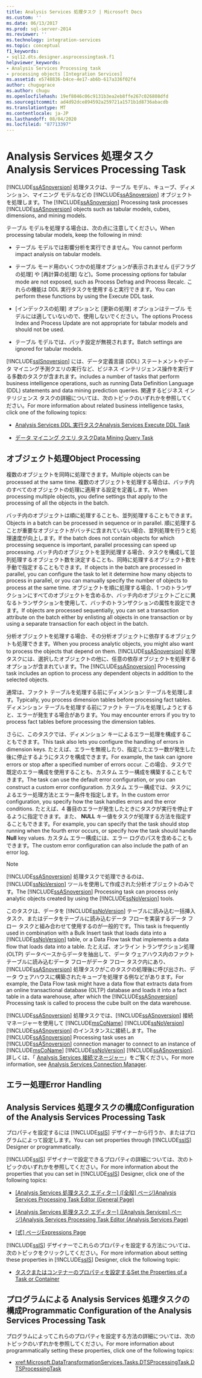 ```yaml
---
title: Analysis Services 処理タスク | Microsoft Docs
ms.custom: ''
ms.date: 06/13/2017
ms.prod: sql-server-2014
ms.reviewer: ''
ms.technology: integration-services
ms.topic: conceptual
f1_keywords:
- sql12.dts.designer.asprocessingtask.f1
helpviewer_keywords:
- Analysis Services Processing task
- processing objects [Integration Services]
ms.assetid: e5748836-b4ce-4e17-ab6b-617a336f02f4
author: chugugrace
ms.author: chugu
ms.openlocfilehash: 19ef8046c06c9131b3ea2eb8ffe267c026808dfd
ms.sourcegitcommit: ad4d92dce894592a259721a1571b1d8736abacdb
ms.translationtype: MT
ms.contentlocale: ja-JP
ms.lasthandoff: 08/04/2020
ms.locfileid: "87713397"
---
```

# <a name="analysis-services-processing-task"></a><span data-ttu-id="3e502-102">Analysis Services 処理タスク</span><span class="sxs-lookup"><span data-stu-id="3e502-102">Analysis Services Processing Task</span></span>
  <span data-ttu-id="3e502-103">[!INCLUDE[ssASnoversion](../../includes/ssasnoversion-md.md)] 処理タスクは、テーブル モデル、キューブ、ディメンション、マイニング モデルなどの [!INCLUDE[ssASnoversion](../../includes/ssasnoversion-md.md)] オブジェクトを処理します。</span><span class="sxs-lookup"><span data-stu-id="3e502-103">The [!INCLUDE[ssASnoversion](../../includes/ssasnoversion-md.md)] Processing task processes [!INCLUDE[ssASnoversion](../../includes/ssasnoversion-md.md)] objects such as tabular models, cubes, dimensions, and mining models.</span></span>  
  
 <span data-ttu-id="3e502-104">テーブル モデルを処理する場合は、次の点に注意してください。</span><span class="sxs-lookup"><span data-stu-id="3e502-104">When processing tabular models, keep the following in mind:</span></span>  
  
-   <span data-ttu-id="3e502-105">テーブル モデルでは影響分析を実行できません。</span><span class="sxs-lookup"><span data-stu-id="3e502-105">You cannot perform impact analysis on tabular models.</span></span>  
  
-   <span data-ttu-id="3e502-106">テーブル モード用のいくつかの処理オプションが表示されません ([デフラグの処理] や [再計算の処理] など)。</span><span class="sxs-lookup"><span data-stu-id="3e502-106">Some processing options for tabular mode are not exposed, such as Process Defrag and Process Recalc.</span></span> <span data-ttu-id="3e502-107">これらの機能は DDL 実行タスクを使用すると実行できます。</span><span class="sxs-lookup"><span data-stu-id="3e502-107">You can perform these functions by using the Execute DDL task.</span></span>  
  
-   <span data-ttu-id="3e502-108">[インデックスの処理] オプションと [更新の処理] オプションはテーブル モデルには適していないので、使用しないでください。</span><span class="sxs-lookup"><span data-stu-id="3e502-108">The options Process Index and Process Update are not appropriate for tabular models and should not be used.</span></span>  
  
-   <span data-ttu-id="3e502-109">テーブル モデルでは、バッチ設定が無視されます。</span><span class="sxs-lookup"><span data-stu-id="3e502-109">Batch settings are ignored for tabular models.</span></span>  
  
 [!INCLUDE[ssISnoversion](../../includes/ssisnoversion-md.md)] <span data-ttu-id="3e502-110">には、データ定義言語 (DDL) ステートメントやデータ マイニング予測クエリの実行など、ビジネス インテリジェンス操作を実行する多数のタスクが含まれます。</span><span class="sxs-lookup"><span data-stu-id="3e502-110">includes a number of tasks that perform business intelligence operations, such as running Data Definition Language (DDL) statements and data mining prediction queries.</span></span> <span data-ttu-id="3e502-111">関連するビジネス インテリジェンス タスクの詳細については、次のトピックのいずれかを参照してください。</span><span class="sxs-lookup"><span data-stu-id="3e502-111">For more information about related business intelligence tasks, click one of the following topics:</span></span>  
  
-   [<span data-ttu-id="3e502-112">Analysis Services DDL 実行タスク</span><span class="sxs-lookup"><span data-stu-id="3e502-112">Analysis Services Execute DDL Task</span></span>](analysis-services-execute-ddl-task.md)  
  
-   [<span data-ttu-id="3e502-113">データ マイニング クエリ タスク</span><span class="sxs-lookup"><span data-stu-id="3e502-113">Data Mining Query Task</span></span>](data-mining-query-task.md)  
  
## <a name="object-processing"></a><span data-ttu-id="3e502-114">オブジェクト処理</span><span class="sxs-lookup"><span data-stu-id="3e502-114">Object Processing</span></span>  
 <span data-ttu-id="3e502-115">複数のオブジェクトを同時に処理できます。</span><span class="sxs-lookup"><span data-stu-id="3e502-115">Multiple objects can be processed at the same time.</span></span> <span data-ttu-id="3e502-116">複数のオブジェクトを処理する場合は、バッチ内のすべてのオブジェクトの処理に適用する設定を定義します。</span><span class="sxs-lookup"><span data-stu-id="3e502-116">When processing multiple objects, you define settings that apply to the processing of all the objects in the batch.</span></span>  
  
 <span data-ttu-id="3e502-117">バッチ内のオブジェクトは順に処理することも、並列処理することもできます。</span><span class="sxs-lookup"><span data-stu-id="3e502-117">Objects in a batch can be processed in sequence or in parallel.</span></span> <span data-ttu-id="3e502-118">順に処理することが重要なオブジェクトがバッチに含まれていない場合、並列処理を行うと処理速度が向上します。</span><span class="sxs-lookup"><span data-stu-id="3e502-118">If the batch does not contain objects for which processing sequence is important, parallel processing can speed up processing.</span></span> <span data-ttu-id="3e502-119">バッチ内のオブジェクトを並列処理する場合、タスクを構成して並列処理するオブジェクト数を決定することも、同時に処理するオブジェクト数を手動で指定することもできます。</span><span class="sxs-lookup"><span data-stu-id="3e502-119">If objects in the batch are processed in parallel, you can configure the task to let it determine how many objects to process in parallel, or you can manually specify the number of objects to process at the same time.</span></span> <span data-ttu-id="3e502-120">オブジェクトを順に処理する場合、1 つのトランザクションにすべてのオブジェクトを含めるか、バッチ内のオブジェクトごとに異なるトランザクションを使用して、バッチのトランザクションの属性を設定できます。</span><span class="sxs-lookup"><span data-stu-id="3e502-120">If objects are processed sequentially, you can set a transaction attribute on the batch either by enlisting all objects in one transaction or by using a separate transaction for each object in the batch.</span></span>  
  
 <span data-ttu-id="3e502-121">分析オブジェクトを処理する場合、その分析オブジェクトに依存するオブジェクトも処理できます。</span><span class="sxs-lookup"><span data-stu-id="3e502-121">When you process analytic objects, you might also want to process the objects that depend on them.</span></span> <span data-ttu-id="3e502-122">[!INCLUDE[ssASnoversion](../../includes/ssasnoversion-md.md)] 処理タスクには、選択したオブジェクトの他に、任意の依存オブジェクトを処理するオプションが含まれています。</span><span class="sxs-lookup"><span data-stu-id="3e502-122">The [!INCLUDE[ssASnoversion](../../includes/ssasnoversion-md.md)] Processing task includes an option to process any dependent objects in addition to the selected objects.</span></span>  
  
 <span data-ttu-id="3e502-123">通常は、ファクト テーブルを処理する前にディメンション テーブルを処理します。</span><span class="sxs-lookup"><span data-stu-id="3e502-123">Typically, you process dimension tables before processing fact tables.</span></span> <span data-ttu-id="3e502-124">ディメンション テーブルを処理する前にファクト テーブルを処理しようとすると、エラーが発生する場合があります。</span><span class="sxs-lookup"><span data-stu-id="3e502-124">You may encounter errors if you try to process fact tables before processing the dimension tables.</span></span>  
  
 <span data-ttu-id="3e502-125">さらに、このタスクでは、ディメンション キーによるエラー処理を構成することもできます。</span><span class="sxs-lookup"><span data-stu-id="3e502-125">This task also lets you configure the handling of errors in dimension keys.</span></span> <span data-ttu-id="3e502-126">たとえば、エラーを無視したり、指定したエラー数が発生した後に停止するようにタスクを構成できます。</span><span class="sxs-lookup"><span data-stu-id="3e502-126">For example, the task can ignore errors or stop after a specified number of errors occur.</span></span> <span data-ttu-id="3e502-127">この場合、タスクで既定のエラー構成を使用することも、カスタム エラー構成を構築することもできます。</span><span class="sxs-lookup"><span data-stu-id="3e502-127">The task can use the default error configuration, or you can construct a custom error configuration.</span></span> <span data-ttu-id="3e502-128">カスタム エラー構成では、タスクによるエラー処理方法とエラー条件を指定します。</span><span class="sxs-lookup"><span data-stu-id="3e502-128">In the custom error configuration, you specify how the task handles errors and the error conditions.</span></span> <span data-ttu-id="3e502-129">たとえば、4 番目のエラーが発生したときにタスクが実行を停止するように指定できます。また、 **NULL** キー値をタスクが処理する方法を指定することもできます。</span><span class="sxs-lookup"><span data-stu-id="3e502-129">For example, you can specify that the task should stop running when the fourth error occurs, or specify how the task should handle **Null** key values.</span></span> <span data-ttu-id="3e502-130">カスタム エラー構成には、エラー ログのパスを含めることもできます。</span><span class="sxs-lookup"><span data-stu-id="3e502-130">The custom error configuration can also include the path of an error log.</span></span>  
  
> [!NOTE]  
>  <span data-ttu-id="3e502-131">[!INCLUDE[ssASnoversion](../../includes/ssasnoversion-md.md)] 処理タスクで処理できるのは、 [!INCLUDE[ssNoVersion](../../includes/ssnoversion-md.md)] ツールを使用して作成された分析オブジェクトのみです。</span><span class="sxs-lookup"><span data-stu-id="3e502-131">The [!INCLUDE[ssASnoversion](../../includes/ssasnoversion-md.md)] Processing task can process only analytic objects created by using the [!INCLUDE[ssNoVersion](../../includes/ssnoversion-md.md)] tools.</span></span>  
  
 <span data-ttu-id="3e502-132">このタスクは、データを [!INCLUDE[ssNoVersion](../../includes/ssnoversion-md.md)] テーブルに読み込む一括挿入タスク、またはデータをテーブルに読み込むデータ フローを実装するデータ フロー タスクと組み合わせて使用するのが一般的です。</span><span class="sxs-lookup"><span data-stu-id="3e502-132">This task is frequently used in combination with a Bulk Insert task that loads data into a [!INCLUDE[ssNoVersion](../../includes/ssnoversion-md.md)] table, or a Data Flow task that implements a data flow that loads data into a table.</span></span> <span data-ttu-id="3e502-133">たとえば、オンライン トランザクション処理 (OLTP) データベースからデータを抽出して、データ ウェアハウス内のファクト テーブルに読み込むデータ フローがデータ フロー タスク内にあり、 [!INCLUDE[ssASnoversion](../../includes/ssasnoversion-md.md)] 処理タスクがこのタスクの処理後に呼び出され、データ ウェアハウスに構築されたキューブを処理する例などがあります。</span><span class="sxs-lookup"><span data-stu-id="3e502-133">For example, the Data Flow task might have a data flow that extracts data from an online transactional database (OLTP) database and loads it into a fact table in a data warehouse, after which the [!INCLUDE[ssASnoversion](../../includes/ssasnoversion-md.md)] Processing task is called to process the cube built on the data warehouse.</span></span>  
  
 <span data-ttu-id="3e502-134">[!INCLUDE[ssASnoversion](../../includes/ssasnoversion-md.md)] 処理タスクでは、[!INCLUDE[ssASnoversion](../../includes/ssasnoversion-md.md)] 接続マネージャーを使用して [!INCLUDE[msCoName](../../includes/msconame-md.md)] [!INCLUDE[ssNoVersion](../../includes/ssnoversion-md.md)] [!INCLUDE[ssASnoversion](../../includes/ssasnoversion-md.md)] のインスタンスに接続します。</span><span class="sxs-lookup"><span data-stu-id="3e502-134">The [!INCLUDE[ssASnoversion](../../includes/ssasnoversion-md.md)] Processing task uses an [!INCLUDE[ssASnoversion](../../includes/ssasnoversion-md.md)] connection manager to connect to an instance of [!INCLUDE[msCoName](../../includes/msconame-md.md)] [!INCLUDE[ssNoVersion](../../includes/ssnoversion-md.md)] [!INCLUDE[ssASnoversion](../../includes/ssasnoversion-md.md)].</span></span> <span data-ttu-id="3e502-135">詳しくは、「 [Analysis Services 接続マネージャー](../connection-manager/analysis-services-connection-manager.md)」をご覧ください。</span><span class="sxs-lookup"><span data-stu-id="3e502-135">For more information, see [Analysis Services Connection Manager](../connection-manager/analysis-services-connection-manager.md).</span></span>  
  
## <a name="error-handling"></a><span data-ttu-id="3e502-136">エラー処理</span><span class="sxs-lookup"><span data-stu-id="3e502-136">Error Handling</span></span>  
  
## <a name="configuration-of-the-analysis-services-processing-task"></a><span data-ttu-id="3e502-137">Analysis Services 処理タスクの構成</span><span class="sxs-lookup"><span data-stu-id="3e502-137">Configuration of the Analysis Services Processing Task</span></span>  
 <span data-ttu-id="3e502-138">プロパティを設定するには [!INCLUDE[ssIS](../../includes/ssis-md.md)] デザイナーから行うか、またはプログラムによって設定します。</span><span class="sxs-lookup"><span data-stu-id="3e502-138">You can set properties through [!INCLUDE[ssIS](../../includes/ssis-md.md)] Designer or programmatically.</span></span>  
  
 <span data-ttu-id="3e502-139">[!INCLUDE[ssIS](../../includes/ssis-md.md)] デザイナーで設定できるプロパティの詳細については、次のトピックのいずれかを参照してください。</span><span class="sxs-lookup"><span data-stu-id="3e502-139">For more information about the properties that you can set in [!INCLUDE[ssIS](../../includes/ssis-md.md)] Designer, click one of the following topics:</span></span>  
  
-   <span data-ttu-id="3e502-140">[[Analysis Services 処理タスク エディター] &#40;[全般] ページ&#41;](../general-page-of-integration-services-designers-options.md)</span><span class="sxs-lookup"><span data-stu-id="3e502-140">[Analysis Services Processing Task Editor &#40;General Page&#41;](../general-page-of-integration-services-designers-options.md)</span></span>  
  
-   <span data-ttu-id="3e502-141">[[Analysis Services 処理タスク エディター] &#40;[Analysis Services] ページ&#41;](../analysis-services-processing-task-editor-analysis-services-page.md)</span><span class="sxs-lookup"><span data-stu-id="3e502-141">[Analysis Services Processing Task Editor &#40;Analysis Services Page&#41;](../analysis-services-processing-task-editor-analysis-services-page.md)</span></span>  
  
-   <span data-ttu-id="3e502-142">[[式] ページ](../expressions/expressions-page.md)</span><span class="sxs-lookup"><span data-stu-id="3e502-142">[Expressions Page](../expressions/expressions-page.md)</span></span>  
  
 <span data-ttu-id="3e502-143">[!INCLUDE[ssIS](../../includes/ssis-md.md)] デザイナーでこれらのプロパティを設定する方法については、次のトピックをクリックしてください。</span><span class="sxs-lookup"><span data-stu-id="3e502-143">For more information about setting these properties in [!INCLUDE[ssIS](../../includes/ssis-md.md)] Designer, click the following topic:</span></span>  
  
-   [<span data-ttu-id="3e502-144">タスクまたはコンテナーのプロパティを設定する</span><span class="sxs-lookup"><span data-stu-id="3e502-144">Set the Properties of a Task or Container</span></span>](../set-the-properties-of-a-task-or-container.md)  
  
## <a name="programmatic-configuration-of-the-analysis-services-processing-task"></a><span data-ttu-id="3e502-145">プログラムによる Analysis Services 処理タスクの構成</span><span class="sxs-lookup"><span data-stu-id="3e502-145">Programmatic Configuration of the Analysis Services Processing Task</span></span>  
 <span data-ttu-id="3e502-146">プログラムによってこれらのプロパティを設定する方法の詳細については、次のトピックのいずれかを参照してください。</span><span class="sxs-lookup"><span data-stu-id="3e502-146">For more information about programmatically setting these properties, click one of the following topics:</span></span>  
  
-   <xref:Microsoft.DataTransformationServices.Tasks.DTSProcessingTask.DTSProcessingTask>  
  
  
